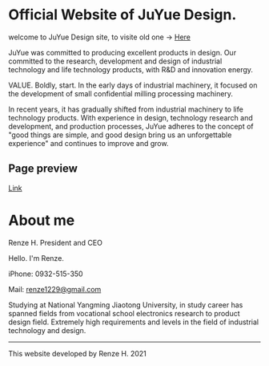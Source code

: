 # Official Website of JuYue Design.

welcome to JuYue Design site, to visite old one → [Here](https://renzeh.github.io/JuYueDesign_old/)

JuYue was committed to producing excellent products in design. Our committed to the research, development and design of industrial technology and life technology products, with R&D and innovation energy.

VALUE.
Boldly, start.
In the early days of industrial machinery, it focused on the development of small confidential milling processing machinery.

In recent years, it has gradually shifted from industrial machinery to life technology products. With experience in design, technology research and development, and production processes, JuYue adheres to the concept of "good things are simple, and good design bring us an unforgettable experience" and continues to improve and grow.

## Page preview
[Link](juyue.tw)

# About me

Renze H.
President and CEO

Hello. I'm Renze.

iPhone: 0932-515-350

Mail: renze1229@gmail.com

Studying at National Yangming Jiaotong University, in study career has spanned fields from vocational school electronics research to product design field. Extremely high requirements and levels in the field of industrial technology and design.

---
This website developed by Renze H. 2021
